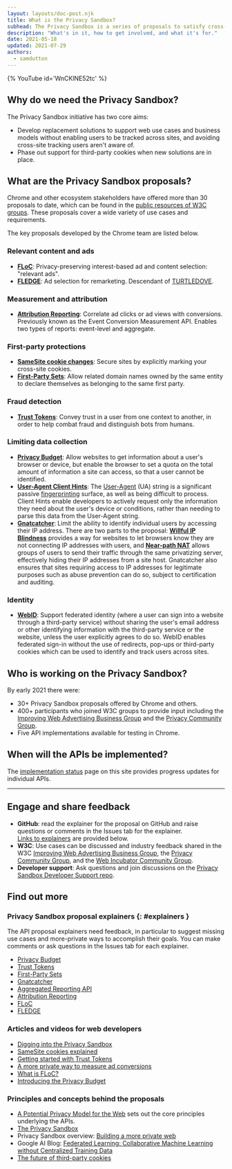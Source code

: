 ```yaml
---
layout: layouts/doc-post.njk
title: What is the Privacy Sandbox?
subhead: The Privacy Sandbox is a series of proposals to satisfy cross-site use cases without third-party cookies or other tracking mechanisms.
description: "What's in it, how to get involved, and what it's for."
date: 2021-05-18
updated: 2021-07-29
authors:
  - samdutton
---
```


{% YouTube
	id='WnCKlNE52tc'
%}

## Why do we need the Privacy Sandbox?

The Privacy Sandbox initiative has two core aims:

- Develop replacement solutions to support web use cases and business models without enabling users
  to be tracked across sites, and avoiding cross-site tracking users aren't aware of.
- Phase out support for third-party cookies when new solutions are in place.

## What are the Privacy Sandbox proposals?

Chrome and other ecosystem stakeholders have offered more than 30 proposals to date, which can be
found in the [public resources of W3C groups](https://github.com/w3c/web-advertising#ideas-and-proposals-links-outside-this-repo). These proposals cover a wide variety of use cases and requirements.

The key proposals developed by the Chrome team are listed below.

### Relevant content and ads

- [**FLoC**](/docs/privacy-sandbox/floc): Privacy-preserving interest-based ad and content selection:
  "relevant ads".
- [**FLEDGE**](/docs/privacy-sandbox/fledge): Ad selection for remarketing. Descendant of
  [TURTLEDOVE](https://github.com/WICG/turtledove).

### Measurement and attribution

- [**Attribution Reporting**](/docs/privacy-sandbox/attribution-reporting): Correlate ad clicks or ad
  views with conversions. Previously known as the Event Conversion Measurement API. Enables two types
  of reports: event-level and aggregate.

### First-party protections

- [**SameSite cookie changes**](https://web.dev/samesite-cookies-explained/): Secure sites by explicitly
  marking your cross-site cookies.
- [**First-Party Sets**](/docs/privacy-sandbox/first-party-sets): Allow related domain names owned by
  the same entity to declare themselves as belonging to the same first party.

### Fraud detection

- [**Trust Tokens**](/docs/privacy-sandbox/trust-tokens): Convey trust in a user from one context to
  another, in order to help combat fraud and distinguish bots from humans.

### Limiting data collection

- [**Privacy Budget**](https://www.youtube.com/watch?v=0STgfjSA6T8): Allow websites to get information
  about a user's browser or device, but enable the browser to set a quota on the total amount of
  information a site can access, so that a user cannot be identified.
- [**User-Agent Client Hints**](https://web.dev/user-agent-client-hints/):
  The [User-Agent](https://developer.mozilla.org/en-US/docs/Web/HTTP/Headers/User-Agent) (UA) string
  is a significant passive [fingerprinting](https://w3c.github.io/fingerprinting-guidance/#passive)
  surface, as well as being difficult to process. Client Hints enable developers to actively
  request only the information they need about the user's device or conditions, rather than needing to
  parse this data from the User-Agent string.
- [**Gnatcatcher**](https://github.com/bslassey/ip-blindness): Limit the ability to identify individual
  users by accessing their IP address. There are two parts to the proposal:
  [**Willful IP Blindness**](https://github.com/bslassey/ip-blindness/blob/master/willful_ip_blindness.md)
  provides a way for websites to let browsers know they are not connecting IP addresses with users,
  and [**Near-path NAT**](https://github.com/bslassey/ip-blindness/blob/master/near_path_nat.md) allows
  groups of users to send their traffic through the same privatizing server, effectively hiding their
  IP addresses from a site host. Gnatcatcher also ensures that sites requiring access to IP addresses
  for legitimate purposes such as abuse prevention can do so, subject to certification and auditing.

### Identity

- [**WebID**](https://github.com/WICG/WebID): Support federated identity (where a user can sign into a
  website through a third-party service) without sharing the user's email address or other identifying
  information with the third-party service or the website, unless the user explicitly agrees to do so.
  WebID enables federated sign-in without the use of redirects, pop-ups or third-party cookies which
  can be used to identify and track users across sites.

## Who is working on the Privacy Sandbox?

By early 2021 there were:

- 30+ Privacy Sandbox proposals offered by Chrome and others.
- 400+ participants who joined W3C groups to provide input including the
  [Improving Web Advertising Business Group](https://www.w3.org/community/web-adv/participants) and
  the [Privacy Community Group](https://www.w3.org/community/privacycg/participants).
- Five API implementations available for testing in Chrome.

## When will the APIs be implemented?

The [implementation status](/docs/privacy-sandbox/status/) page on this site provides progress
updates for individual APIs.

---

## Engage and share feedback

- **GitHub**: read the explainer for the proposal on GitHub and raise questions or comments in the
  Issues tab for the explainer.  
  [Links to explainers](#explainers) are provided below.
- **W3C**: Use cases can be discussed and industry feedback shared in the W3C [Improving Web Advertising Business Group](https://www.w3.org/community/web-adv/), the [Privacy Community Group](https://www.w3.org/community/privacycg/participants),
  and the [Web Incubator Community Group](https://github.com/WICG).
- **Developer support**: Ask questions and join discussions on the
  [Privacy Sandbox Developer Support repo](https://github.com/GoogleChromeLabs/privacy-sandbox-dev-support).

## Find out more

### Privacy Sandbox proposal explainers {: #explainers }

The API proposal explainers need feedback, in particular to suggest missing use cases and
more-private ways to accomplish their goals. You can make comments or ask questions in the Issues
tab for each explainer.

- [Privacy Budget](https://github.com/bslassey/privacy-budget)
- [Trust Tokens](https://github.com/dvorak42/trust-token-api)
- [First-Party Sets](https://github.com/privacycg/first-party-sets)
- [Gnatcatcher](https://github.com/bslassey/ip-blindness)
- [Aggregated Reporting API](https://github.com/csharrison/aggregate-reporting-api)
- [Attribution Reporting](https://github.com/csharrison/conversion-measurement-api)
- [FLoC](https://github.com/jkarlin/floc)
- [FLEDGE](https://github.com/michaelkleber/turtledove)

### Articles and videos for web developers

- [Digging into the Privacy Sandbox](https://web.dev/digging-into-the-privacy-sandbox)
- [SameSite cookies explained](https://web.dev/samesite-cookies-explained/)
- [Getting started with Trust Tokens](https://web.dev/trust-tokens)
- [A more private way to measure ad conversions](https://web.dev/conversion-measurement/)
- [What is FLoC?](https://web.dev/floc/)
- [Introducing the Privacy Budget](https://www.youtube.com/watch?v=0STgfjSA6T8)

### Principles and concepts behind the proposals

- [A Potential Privacy Model for the Web](https://github.com/michaelkleber/privacy-model) sets out the
  core principles underlying the APIs.
- [The Privacy Sandbox](https://www.chromium.org/Home/chromium-privacy/privacy-sandbox)
- Privacy Sandbox overview: [Building a more private web](https://www.blog.google/products/chrome/building-a-more-private-web/)
- Google AI Blog: [Federated Learning: Collaborative Machine Learning without Centralized Training Data](https://ai.googleblog.com/2017/04/federated-learning-collaborative.html)
- [The future of third-party cookies](https://blog.chromium.org/2019/10/developers-get-ready-for-new.html)
